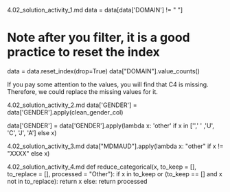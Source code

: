 4.02_solution_activity_1.md
data = data[data['DOMAIN'] != " "]

# Note after you filter, it is a good practice to reset the index
data = data.reset_index(drop=True)
data["DOMAIN"].value_counts()

If you pay some attention to the values, you will find that C4 is missing. Therefore, we could replace the missing values for it.


4.02_solution_activity_2.md
data['GENDER'] = data['GENDER'].apply(clean_gender_col)

data['GENDER'] = data['GENDER'].apply(lambda x: 'other' if x in ['',' ' ,'U', 'C', 'J', 'A'] else x)

4.02_solution_activity_3.md
data["MDMAUD"].apply(lambda x: "other" if x != "XXXX" else x)

4.02_solution_activity_4.md
def reduce_categorical(x, to_keep = [], to_replace = [], processed = "Other"):
    if x in to_keep or (to_keep == [] and x not in to_replace):
        return x
    else:
        return processed